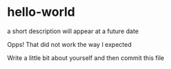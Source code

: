 # hello-world
a short description will appear at a future date

Opps!
That did not work the way I expected

Write a little bit about yourself
and then commit this file
